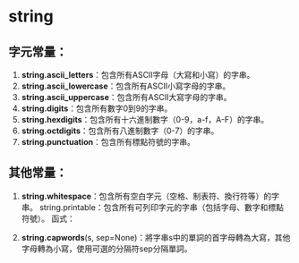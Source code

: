 # string

## 字元常量：
1. **string.ascii_letters**：包含所有ASCII字母（大寫和小寫）的字串。
2. **string.ascii_lowercase**：包含所有ASCII小寫字母的字串。
3. **string.ascii_uppercase**：包含所有ASCII大寫字母的字串。
4. **string.digits**：包含所有數字0到9的字串。
5. **string.hexdigits**：包含所有十六進制數字（0-9，a-f，A-F）的字串。
6. **string.octdigits**：包含所有八進制數字（0-7）的字串。
7. **string.punctuation**：包含所有標點符號的字串。

## 其他常量：
1. **string.whitespace**：包含所有空白字元（空格、制表符、換行符等）的字串。
string.printable：包含所有可列印字元的字串（包括字母、數字和標點符號）。
函式：

2. **string.capwords**(s, sep=None)：將字串s中的單詞的首字母轉為大寫，其他字母轉為小寫，使用可選的分隔符sep分隔單詞。
